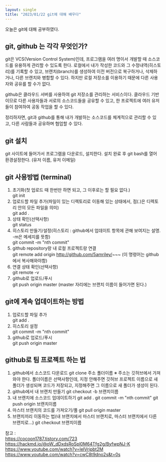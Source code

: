 ```yaml
---
layout: single
title: "2023/01/22 git에 대해 배우다"
---
```


오늘은 git에 대해 공부하였다.

## git, github 는 각각 무엇인가?

git은 VCS(Version Control System)인데, 프로그램을 여러 명이서 개발할 때 소스코드를 유용하게 관리할 수 있도록 한다.
로컬에서 내가 작성한 코드와 그 수정내역(히스토리)를 기록할 수 있고, 브랜치(branch)를 생성하여 이전 버전으로 복구하거나, 삭제하거나, 다른 브랜치와 병합할 수 있다.
하지만 로컬 저장소를 이용하기 때문에 다른 사용자와 공유를 할 수가 없다.

github은 클라우드 서버를 사용하여 git 저장소를 관리하는 서비스이다. 클라우드 기반이므로 다른 사용자들과 서로의 소스코드들을 공유할 수 있고,
한 프로젝트에 여러 유저들이 참여하여 공동 작업을 할 수 있다.

정리하자면, git과 github를 통해 내가 개발하는 소스코드를 체계적으로 관리할 수 있고, 다른 사람들과 공유하며 협업할 수 있다.

## git 설치

git 사이트에 들어가서 프로그램을 다운로드, 설치한다.
설치 완료 후 git bash를 열어 환경설정한다. (유저 이름, 유저 이메일)

## git 사용방법 (terminal)
1. 초기화(첫 업로드 때 한번만 하면 되고, 그 이후로는 할 필요 없다.)  
git init
2. 업로드할 파일 추가(파일이 있는 디렉토리로 이동해 있는 상태에서, 점(.)은 디렉토리 안의 모든 파일을 의미)  
git add .
3. 상태 확인(선택사항)  
git status
4. 히스토리 만들기/설정(히스토리 : github에서 업데이트 항목에 관해 보여지는 설명. -m은 메세지를 뜻함)  
git commit -m "nth commit"
5. github repository랑 내 로컬 프로젝트랑 연결  
git remote add origin http://github.com/5amriley/~~~ (이 명령어는 github에서 복사해와야함)
6. 연결 상태 확인(선택사항)  
git remote -v
7. github로 업로드/푸시  
git push origin master (master 자리에는 브랜치 이름이 들어가면 된다.)

## git에 계속 업데이트하는 방법

1. 업로드할 파일 추가  
git add .
2. 히스토리 설정  
git commit -m "nth commit"
3. github로 업로드/푸시  
git push origin master

## github로 팀 프로젝트 하는 법

1. github에서 소스코드 다운로드
git clone 주소 폴더이름
※ 주소는 깃허브에서 가져와야 한다.
   폴더이름은 선택사항인데, 지정 안해주면 깃허브 프로젝트 이름으로 새 폴더가 생성되며 코드가 저장되고, 지정해주면 그 이름으로 새 폴더가 생성이 된다.
2. github에서 내 브랜치 만들기
git checkout -b 브랜치이름
3. 내 브랜치에 소스코드 업데이트하기
git add .
git commit -m "nth commit"
git push origin 브랜치이름
4. 마스터 브랜치의 코드를 가져오기/풀
git pull origin master
5. 브랜치끼리 이동하는 법(내 브랜치에서 마스터 브랜치로, 마스터 브랜치에서 다른 브랜치로...)
git checkout 브랜치이름


참고 :  
https://cocoon1787.tistory.com/723
https://hackmd.io/@oW_dDxdsRoSpl0M64Tfg2g/ByfwpNJ-K
https://www.youtube.com/watch?v=lelVripbt2M
https://www.youtube.com/watch?v=cwC8t9dno2s&t=0s
